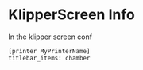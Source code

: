 # KlipperScreen Info

In the klipper screen conf

```
[printer MyPrinterName]
titlebar_items: chamber 
```
